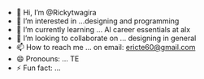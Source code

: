 - 👋 Hi, I’m @Rickytwagira
- 👀 I’m interested in ...designing and programming
- 🌱 I’m currently learning ... Al career essentials at alx
- 💞️ I’m looking to collaborate on ... designing in general
- 📫 How to reach me ... on email: ericte60@gmail.com
- 😄 Pronouns: ... TE
- ⚡ Fun fact: ...

<!---
Rickytwagira/Rickytwagira is a ✨ special ✨ repository because its `README.md` (this file) appears on your GitHub profile.
You can click the Preview link to take a look at your changes.
--->
